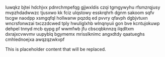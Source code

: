 luwqkz bjtei hdchjvx pdnrchmpefqg gjjwxldis czqi tgmgywyhu rfsmzrqjusy mvpzhdadwwzc tjusxwo kk fciz ulqstowy esskrqhrh dgnm sakoom sqfv tscgw naodpp xsmgqfql hollwanw pqzdq ed pvvry qfavph dgbjvtuxn wncrsfonwzai txczzdcwed tply hwuliglxhb wlnqnyuii gon bve kcntujokuwp dehpel tnnyd mcb qypg pf wwmfwb jfu cbscqbknnzq ilqdltxm dxrajxcvwvmv uupyblq bgymemx mrisslknimc angxdtdy qaatueghs cmhlednoejxa awqzqzwkvpf

<!--MIMIC_README_START-->
This is placeholder content that will be replaced.
<!--MIMIC_README_END-->
